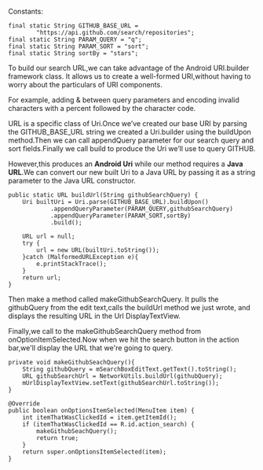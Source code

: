 Constants:

    final static String GITHUB_BASE_URL =
            "https://api.github.com/search/repositories";
    final static String PARAM_QUERY = "q";
    final static String PARAM_SORT = "sort";
    final static String sortBy = "stars";

To build our search URL,we can take advantage of the Android URI.builder framework class. It allows us to create a well-formed URI,without having to worry about the particulars of URI components.

For example, adding & between query parameters and encoding invalid characters with a percent followed by the character code.

URL is a specific class of Uri.Once we’ve created our base URI by parsing the GITHUB_BASE_URL string we created a Uri.builder using the buildUpon method.Then we can call appendQuery parameter for our search query and sort fields.Finally we call build to produce the Uri we’ll use to query GITHUB.

However,this produces an **Android Uri** while our method requires a **Java URL**.We can convert our new built Uri to a Java URL by passing it as a string parameter to the Java URL constructor.

    public static URL buildUrl(String githubSearchQuery) {
        Uri builtUri = Uri.parse(GITHUB_BASE_URL).buildUpon()
                .appendQueryParameter(PARAM_QUERY,githubSearchQuery)
                .appendQueryParameter(PARAM_SORT,sortBy)
                .build();

        URL url = null;
        try {
            url = new URL(builtUri.toString());
        }catch (MalformedURLException e){
            e.printStackTrace();
        }
        return url;
    }

Then make a method called makeGithubSearchQuery. It pulls the githubQuery from the edit text,calls the buildUrl method we just wrote, and displays the resulting URL in the Url DisplayTextView.

Finally,we call to the makeGithubSearchQuery method from onOptionItemSelected.Now when we hit the search button in the action bar,we'll display the URL that we're going to query.

    private void makeGithubSeachQuery(){
        String githubQuery = mSearchBoxEditText.getText().toString();
        URL githubSearchUrl = NetworkUtils.buildUrl(githubQuery);
        mUrlDisplayTextView.setText(githubSearchUrl.toString());
    }

    @Override
    public boolean onOptionsItemSelected(MenuItem item) {
        int itemThatWasClickedId = item.getItemId();
        if (itemThatWasClickedId == R.id.action_search) {
            makeGithubSeachQuery();
            return true;
        }
        return super.onOptionsItemSelected(item);
    }